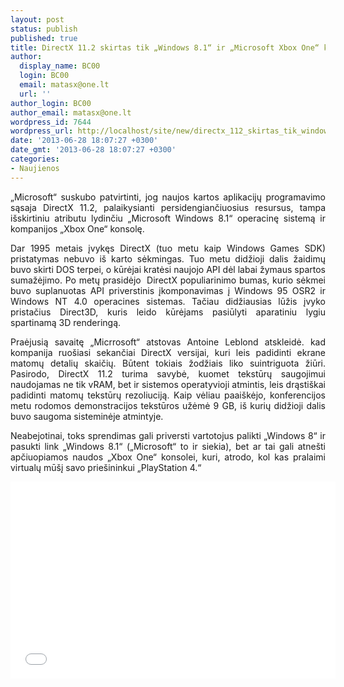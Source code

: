 ```yaml
---
layout: post
status: publish
published: true
title: DirectX 11.2 skirtas tik „Windows 8.1“ ir „Microsoft Xbox One“ konsolei (atnaujinta)
author:
  display_name: BC00
  login: BC00
  email: matasx@one.lt
  url: ''
author_login: BC00
author_email: matasx@one.lt
wordpress_id: 7644
wordpress_url: http://localhost/site/new/directx_112_skirtas_tik_windows_81_ir_microsoft_xbox_one_konsolei/
date: '2013-06-28 18:07:27 +0300'
date_gmt: '2013-06-28 18:07:27 +0300'
categories:
- Naujienos
---
```

<p style="text-align: justify;">
	&bdquo;Microsoft&ldquo; suskubo patvirtinti, jog naujos kartos aplikacijų programavimo sąsaja DirectX 11.2, palaikysianti persidengiančiuosius resursus, tampa i&scaron;skirtiniu atributu lydinčiu &bdquo;Microsoft Windows 8.1&ldquo; operacinę sistemą ir kompanijos &bdquo;Xbox One&ldquo; konsolę.</p>
<p style="text-align: justify;">
	Dar 1995 metais įvykęs DirectX (tuo metu kaip Windows Games SDK) pristatymas nebuvo i&scaron; karto sėkmingas. Tuo metu didžioji dalis žaidimų buvo skirti DOS terpei, o kūrėjai kratėsi naujojo API dėl labai žymaus spartos sumažėjimo. Po metų prasidėjo&nbsp; DirectX populiarinimo bumas, kurio sėkmei buvo suplanuotas API priverstinis įkomponavimas į Windows 95 OSR2 ir Windows NT 4.0 operacines sistemas. Tačiau didžiausias lūžis įvyko pristačius Direct3D, kuris leido kūrėjams pasiūlyti aparatiniu lygiu spartinamą 3D renderingą.</p>
<p style="text-align: justify;">
	Praėjusią savaitę &bdquo;Micrrosoft&ldquo; atstovas Antoine Leblond atskleidė. kad kompanija ruo&scaron;iasi sekančiai DirectX versijai, kuri leis padidinti ekrane matomų detalių skaičių. Būtent tokiais žodžiais liko suintriguota žiūri. Pasirodo, DirectX 11.2 turima savybė, kuomet tekstūrų saugojimui naudojamas ne tik vRAM, bet ir sistemos operatyvioji atmintis, leis drąsti&scaron;kai padidinti matomų tekstūrų rezoliuciją. Kaip vėliau paai&scaron;kėjo, konferencijos metu rodomos demonstracijos tekstūros užėmė 9 GB, i&scaron; kurių didžioji dalis buvo saugoma sisteminėje atmintyje.</p>
<p style="text-align: justify;">
	Neabejotinai, toks sprendimas gali priversti vartotojus palikti &bdquo;Windows 8&ldquo; ir pasukti link &bdquo;Windows 8.1&ldquo; (&bdquo;Microsoft&ldquo; to ir siekia), bet ar tai gali atne&scaron;ti apčiuopiamos naudos &bdquo;Xbox One&ldquo; konsolei, kuri, atrodo, kol kas pralaimi virtualų mū&scaron;į savo prie&scaron;ininkui &bdquo;PlayStation 4.&ldquo;</p>
<p style="text-align: justify;">
	<iframe allowfullscreen="" frameborder="0" height="315" src="//www.youtube.com/embed/EswYdzsHKMc" width="520"></iframe></p>
